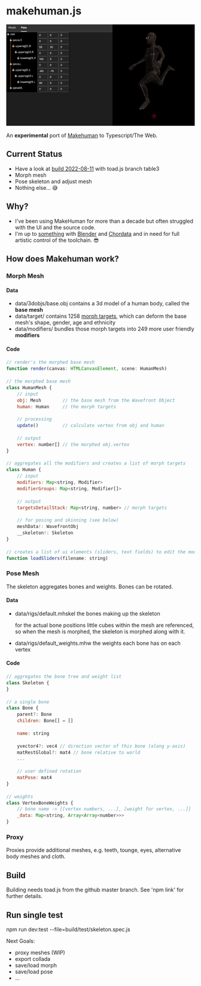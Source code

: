 # makehuman.js

<div style="text-align:npm center">
  <img src="data/screenshot.png" />

  An **experimental** port of [Makehuman](http://www.makehumancommunity.org) to Typescript/The Web.
</div>

## Current Status

* Have a look at [build 2022-08-11](https://markandre13.github.io/makehuman.js/) with toad.js branch table3
* Morph mesh
* Pose skeleton and adjust mesh
* Nothing else... 😅

## Why?

* I've been using MakeHuman for more than a decade but often struggled with the UI and the source code.
* I'm up to [something](https://mark13.org) with [Blender](https://www.blender.org) and [Chordata](https://chordata.cc) and in need for full artistic control of the toolchain. 😎

## How does Makehuman work?

### Morph Mesh

#### Data

* data/3dobjs/base.obj contains a 3d model of a human body, called the **base mesh**
* data/target/ contains 1258 [morph targets](https://en.wikipedia.org/wiki/Morph_target_animation),
  which can deform the base mesh's shape, gender, age and ethnicity
* data/modifiers/ bundles those morph targets into 249 more user friendly **modifiers**

#### Code
```js
// render's the morphed base mesh
function render(canvas: HTMLCanvasElement, scene: HumanMesh)

// the morphed base mesh
class HumanMesh {
    // input
    obj: Mesh        // the base mesh from the Wavefront Object
    human: Human     // the morph targets

    // processing
    update()         // calculate vertex from obj and human

    // output
    vertex: number[] // the morphed obj.vertex
}

// aggregates all the modifiers and creates a list of morph targets
class Human {
    // input
    modifiers: Map<string, Modifier>
    modifierGroups: Map<string, Modifier[]>

    // output 
    targetsDetailStack: Map<string, number> // morph targets

    // for posing and skinning (see below)
    meshData!: WavefrontObj
    __skeleton!: Skeleton
}

// creates a list of ui elements (sliders, text fields) to edit the modifier values
function loadSliders(filename: string)
```

### Pose Mesh

The skeleton aggregates bones and weights. Bones can be rotated.

#### Data

* data/rigs/default.mhskel the bones making up the skeleton

  for the actual bone positions little cubes within the mesh are referenced,
  so when the mesh is morphed, the skeleton is morphed along with it.
  
* data/rigs/default_weights.mhw the weights each bone has on each vertex

#### Code

```js
// aggregates the bone tree and weight list
class Skeleton {
}

// a single bone
class Bone {
    parent?: Bone
    children: Bone[] = []

    name: string

    yvector4?: vec4 // direction vector of this bone (along y-axis)
    matRestGlobal?: mat4 // bone relative to world
    ...

    // user defined rotation
    matPose: mat4
}

// weights
class VertexBoneWeights {
    // bone name -> [[vertex numbers, ...], [weight for vertex, ...]]
    _data: Map<string, Array<Array<number>>>
}
```

### Proxy

Proxies provide additional meshes, e.g. teeth, tounge, eyes, alternative body
meshes and cloth.

## Build

Building needs toad.js from the github master branch. See 'npm link' for further details.

## Run single test

npm run dev:test --file=build/test/skeleton.spec.js

Next Goals:

* proxy meshes (WIP)
* export collada
* save/load morph
* save/load pose
* ...
<!--
cd /Users/mark/upstream/makehuman/makehuman
./makehuman

joe core/mhmain.py
pip3.9 install --upgrade --force-reinstall PyQt5

WHAT TO DO NOW

===============================

fg = None
groups = []
faceGroups = {}

# this seems to just store color/colorID ?
class FaceGroup
  name
  idx
  object: parent (Object3D)
  color
  colorID
  
class Object3D
  _groups_rev[<name>] = FaceGroup // index in _faceGroups
  _faceGroups = FaceGroup[]
  createFaceGroup(name)
  
  # makehuman.js calculates those when rendering
  fnorm[]: face normals
  vnorm[]: vertex normals
  vtang[]: vertex tangents
  
---------------------
// plugins/3_libraries_skeleton/skeletonlibrary.py
human.setSkeleton(skel)

// shared/skeleton.py
class Skeleton {
  fromFile(path, mesh)
}

// apps/animation.py
class AnimatedMesh {
  __skeleton: Skeleton
  __meshes: []
  __vertexToBoneMaps: []
  ...
  
  // this looks like were the animation is done... but
  // it's only a part within some optimized code...
  skinMesh(coords, compiledVertWeights, poseData)
}

class AnimationTrack
class Pose: AnimationTrack
class PoseUnit: AnimationTrack
class VertexBoneWeights

// apps/human.py
class Human: AnimatedMesh {
}



===============================
I already implemented animating a makehuman generated mesh,
but based on loading an export to collada.

~/c/human/      ;; loads and animates a collada file exported by makehuman

  collada.cc    ;; load collada file into human: Geometry
    collada()
    
  human.hh      ;; the loaded collada file
  class Geometry {
        // mesh
        vertex: double[]
        normal: double[]
        polylist_vcount: unsigned[]     // points per polygon in polylist
        polylist: unsigned[]: vertex index/normal index
        
        // skeleton
        skeleton: SkeletonNode
        
        // mesh-skeleton relation
        joint: string[];             // a list of joint names within the skeleton
        node: SkeletonNode*[]        // joint index to skeleton nodea
        bindShapeMatrix: double[];
        weight: double[];
        inversebind: double[];
        v: unsigned[];
        vcount: unsigned[]; // should be the save as vertex/3
  }
  
  class SkeletonNode {
        name: string
        children: SkeletonNode[]
        m: Matrix
        global_m: Matrix
        x, y, z: double         // additional rotation
  }

human.cc
  TViewer::glPaint()  
    skinning equation
    
    v_out = sum_i=0^n ((v*BSM) * IBM_i * JMi) * JW_i
    
    n    = number of joints
    BSM  := bind-shape matrix (identity in makehuman)
    IBMi := inverse bin-pose matrix of joint i (not read yet)
    JMi  := transformation matrix of joint j
    JW   := weight of influence of joint i on vertex v

BUG IN TOAD.JS (REGRESSION TEST FOR NOW)
o switch to pose tab
o open root
o switch to morph tab
o switch to pose tab
o close root
=> two root nodes appear

-->